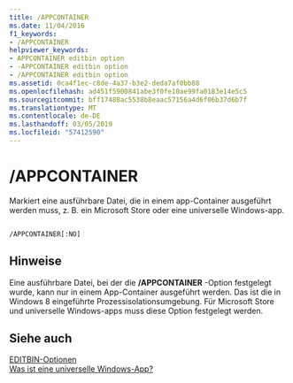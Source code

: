 ```yaml
---
title: /APPCONTAINER
ms.date: 11/04/2016
f1_keywords:
- /APPCONTAINER
helpviewer_keywords:
- APPCONTAINER editbin option
- -APPCONTAINER editbin option
- /APPCONTAINER editbin option
ms.assetid: 0ca4f1ec-c8de-4a37-b3e2-deda7af0bb88
ms.openlocfilehash: ad451f5900841abe3f0fe10ae99fa0183e14e5c5
ms.sourcegitcommit: bff17488ac5538b8eaac57156a4d6f06b37d6b7f
ms.translationtype: MT
ms.contentlocale: de-DE
ms.lasthandoff: 03/05/2019
ms.locfileid: "57412590"
---
```

# <a name="appcontainer"></a>/APPCONTAINER

Markiert eine ausführbare Datei, die in einem app-Container ausgeführt werden muss, z. B. ein Microsoft Store oder eine universelle Windows-app.

```

/APPCONTAINER[:NO]
```

## <a name="remarks"></a>Hinweise

Eine ausführbare Datei, bei der die **/APPCONTAINER** -Option festgelegt wurde, kann nur in einem App-Container ausgeführt werden. Das ist die in Windows 8 eingeführte Prozessisolationsumgebung. Für Microsoft Store und universelle Windows-apps muss diese Option festgelegt werden.

## <a name="see-also"></a>Siehe auch

[EDITBIN-Optionen](../../build/reference/editbin-options.md)<br/>
[Was ist eine universelle Windows-App?](/windows/uwp/get-started/universal-application-platform-guide)
